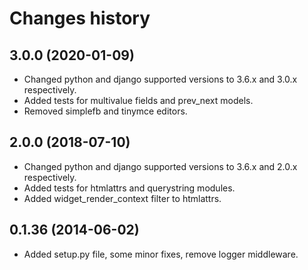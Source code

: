 Changes history
===============

3.0.0   (2020-01-09)
--------------------
-   Changed python and django supported versions to 3.6.x and 3.0.x respectively.
-   Added tests for multivalue fields and prev_next models.
-   Removed simplefb and tinymce editors.

2.0.0   (2018-07-10)
--------------------
-   Changed python and django supported versions to 3.6.x and 2.0.x respectively.
-   Added tests for htmlattrs and querystring modules.
-   Added widget_render_context filter to htmlattrs.

0.1.36  (2014-06-02)
--------------------
-   Added setup.py file, some minor fixes, remove logger middleware.
